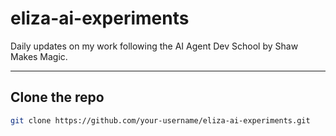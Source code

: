 # eliza-ai-experiments

Daily updates on my work following the AI Agent Dev School by Shaw Makes Magic.

---

## Clone the repo

```bash
git clone https://github.com/your-username/eliza-ai-experiments.git
